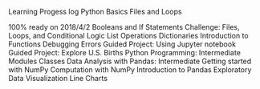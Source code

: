 

Learning Progess log
Python Basics
Files and Loops

100% ready on 2018/4/2
Booleans and If Statements
Challenge: Files, Loops, and Conditional Logic
List Operations
Dictionaries
Introduction to Functions
Debugging Errors
Guided Project: Using Jupyter notebook
Guided Project: Explore U.S. Births
Python Programming: Intermediate
Modules
Classes
Data Analysis with Pandas: Intermediate
Getting started with NumPy
Computation with NumPy
Introduction to Pandas
Exploratory Data Visualization
Line Charts

